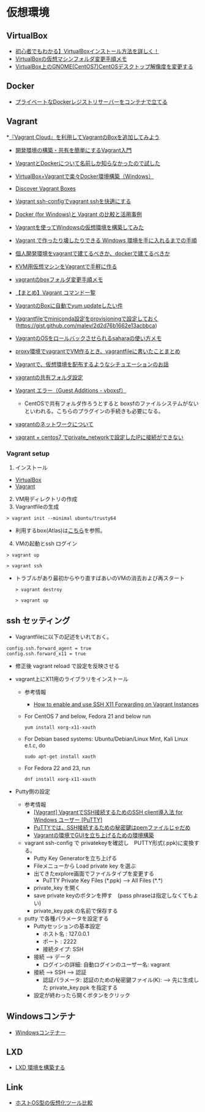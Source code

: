 
# 仮想環境


## VirtualBox

* [初心者でもわかる】VirtualBoxインストール方法を詳しく！](https://eng-entrance.com/virtualbox-install)
* [VirtualBoxの仮想マシンフォルダ変更手順メモ]( https://qiita.com/sugard12/items/8b4f420b3afed79fe003)
* [VirtualBox上のGNOME(CentOS7)CentOSデスクトップ解像度を変更する](https://usado.jp/spdsk/2017/10/24/post-2333/ ) 

## Docker

* [プライベートなDockerレジストリサーバーをコンテナで立てる](https://qiita.com/rsakao/items/617f54579278173d3c20)

## Vagrant

*[『Vagrant Cloud』を利用してVagrantのBoxを追加してみよう](http://vdeep.net/vagrant-cloud)

* [開発環境の構築・共有を簡単にするVagrant入門](https://thinkit.co.jp/story/2015/03/19/5740)

* [VagrantとDockerについて名前しか知らなかったので試した](https://qiita.com/hidekuro/items/fc12344d36d996198e96)

* [VirtualBox+Vagrantで楽々Docker環境構築（Windows）](https://qiita.com/mikoski01/items/7ed36ac9e402658bb93e)

* [Discover Vagrant Boxes](https://app.vagrantup.com/boxes/search)

* [Vagrant ssh-configでvagrant sshを快適にする](https://qiita.com/Sanche/items/43d615beef05cd9417e2)

* [Docker (for Windows)と Vagrant の比較と活用事例](https://qiita.com/yoshiwatanabe/items/a42af12a0043faed1a5e)

* [Vagrantを使ってWindowsの仮想環境を構築してみた](https://curecode.jp/tech/vagrant_with_windows_guests/)

* [Vagrant で作ったり壊したりできる Windows 環境を手に入れるまでの手順](tech.nitoyon.com/ja/blog/2014/02/20/vagrant-win-guest/)

* [個人開発環境をvagrantで建てるべきか、dockerで建てるべきか](https://qiita.com/hirohero/items/1eaa22b7f87eb66b2f2d)

* [KVM用仮想マシンをVagrantで手軽に作る](https://knowledge.sakura.ad.jp/2535/)

* [vagrantのboxフォルダ変更手順メモ](https://qiita.com/sugard12/items/85b2e70c87a354675a0e)

* [【まとめ】Vagrant コマンド一覧]( https://qiita.com/oreo3@github/items/4054a4120ccc249676d9)

* [VagrantのBoxに自動でyum updateしたい件](https://qiita.com/nora_kuragen/items/a4917665d39e3a8f8182)

* [Vagrantfileでminiconda設定をprovisioningで設定しておく]( )(https://gist.github.com/malev/2d2d76b1662e13acbbca)

* [VagrantのOSをロールバックさせられるsaharaの使い方メモ](https://qiita.com/muyuu/items/99df9135676f0f95f7e9)

* [proxy環境でvagrantでVM作るとき、vagrantfileに書いたことまとめ](https://qiita.com/tomocha0911/items/1cde377c747f7fcabf26)

* [Vagrantで、仮想環境を配布するようなシチュエーションのお話](https://qiita.com/m-shin/items/459f1dec234a3873d3d3)

* [vagrantの共有フォルダ設定](https://qiita.com/tsnb/items/3fa9b824c94604d22a5e)

* [Vagrant エラー（Guest Additions - vboxsf）](https://qiita.com/reflet/items/98fd548a6ef341f685bb)
  * CentOSで共有フォルダ作ろうとすると boxsfのファイルシステムがないといわれる。こちらのプラグインの手続きも必要になる。

* [vagrantのネットワークについて](https://qiita.com/ftakao2007/items/0ec05c2ef3c14cdbea11)

* [vagrant + centos7 でprivate_networkで設定したIPに接続ができない](https://qiita.com/junqiq/items/a19d3ea48b072a1b28d3)

### Vagrant setup

1. インストール
 * [VirtualBox](https://www.virtualbox.org/)
 * [Vagrant](https://www.vagrantup.com/)
2. VM用ディレクトリの作成
3. Vagrantfileの生成
  ```
  > vagrant init --minimal ubuntu/trusty64
  ```
  * 利用するbox(Atlas)は[こちら](https://app.vagrantup.com/boxes/search)を参照。
4. VMの起動とssh ログイン
  ```
  > vagrant up

  > vagrant ssh
  ```

* トラブルがあり最初からやり直すばあいのVMの消去および再スタート

  ```
  > vagrant destroy

  > vagrant up
  ```

## ssh セッティング

* Vagrantfileに以下の記述をいれておく。

```
config.ssh.forward_agent = true
config.ssh.forward_x11 = true
```

* 修正後 vagrant reload で設定を反映させる

* vagrant上にX11用のライブラリをインストール

  * 参考情報

    * [How to enable and use SSH X11 Forwarding on Vagrant Instances](https://computingforgeeks.com/how-to-enable-and-use-ssh-x11-forwarding-on-vagrant-instances/)

  * For CentOS 7 and below, Fedora 21 and below run

    ```
    yum install xorg-x11-xauth
    ```

  * For Debian based systems: Ubuntu/Debian/Linux Mint, Kali Linux e.t.c, do

    ```
    sudo apt-get install xauth
    ```

  * For Fedora 22 and 23, run

    ```
    dnf install xorg-x11-xauth
    ```

* Putty側の設定

  * 参考情報
    * [[Vagrant] VagrantでSSH接続するためのSSH client導入法 for Windows ユーザー [PuTTY]](https://qiita.com/pakiran/items/eeeb736cbef5d8b609db)
    * [PuTTYでは、SSH接続するための秘密鍵はpemファイルじゃだめ](http://d.hatena.ne.jp/kaishitaeiichi/20120104/1326122048)
    * [Vagrantの環境でGUIを立ち上げるための環境構築](http://msyksphinz.hatenablog.com/entry/2015/11/24/020000)
  * vagrant  ssh-config で privatekeyを確認し　PUTTY形式(.ppk)に変換する。
    * Putty Key Generatorを立ち上げる
    * Fileメニューから Load private key を選ぶ
    * 出てきたexplore画面でファイルタイプを変更する
      * PuTTY Private Key Files (*.ppk) --> All Files (\*.\*)
    * private_key を開く
    * save private keyのボタンを押す　(pass phraseは指定しなくてもよい)
    * private_key.ppk の名前で保存する
  * putty で各種パラメータを設定する
    * Puttyセッションの基本設定
      * ホスト名 :   127.0.0.1
      * ポート : 2222
      * 接続タイプ:   SSH
    * 接続 --> データ
      * ログインの詳細:   自動ログインのユーザー名:   vagrant
    * 接続 --> SSH --> 認証
      * 認証パラメータ:   認証のための秘密鍵ファイル(K):  --> 先に生成した private_key.ppk を指定する
    * 設定が終わったら開くボタンをクリック



## Windowsコンテナ

* [Windowsコンテナー](https://docs.microsoft.com/ja-jp/virtualization/windowscontainers/about/)

## LXD

* [LXD 環境を構築する](https://qiita.com/nakaniko/items/ce3d8e4873ab9ddfcff2)

## Link

* [ホストOS型の仮想化ツール比較](https://qiita.com/heignamerican/items/58599220b5111bf5488d)
